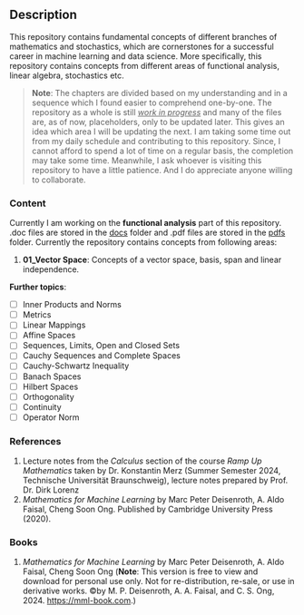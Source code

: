 ## Description
This repository contains fundamental concepts of different branches of mathematics and stochastics, which are cornerstones for a successful career in machine learning and data science.
More specifically, this repository contains concepts from different areas of functional analysis, linear algebra, stochastics etc.

> **Note**: The chapters are divided based on my understanding and in a sequence which I found easier to comprehend one-by-one. The repository as a whole is still <u>*work in progress*</u> and many of the files are, as of now, placeholders, only to be updated later. This gives an idea which area I will be updating the next. I am taking some time out from my daily schedule and contributing to this repository. Since, I cannot afford to spend a lot of time on a regular basis, the completion may take some time. Meanwhile, I ask whoever is visiting this repository to have a little patience. And I do appreciate anyone willing to collaborate.

### Content
Currently I am working on the **functional analysis** part of this repository.
<br>.doc files are stored in the [docs](/docs/) folder and .pdf files are stored in the [pdfs](/pdfs/) folder. Currently the repository contains concepts from following areas:
1. **01_Vector Space**: Concepts of a vector space, basis, span and linear independence.

**Further topics**:
- [ ] Inner Products and Norms
- [ ] Metrics
- [ ] Linear Mappings
- [ ] Affine Spaces
- [ ] Sequences, Limits, Open and Closed Sets
- [ ] Cauchy Sequences and Complete Spaces
- [ ] Cauchy-Schwartz Inequality
- [ ] Banach Spaces
- [ ] Hilbert Spaces
- [ ] Orthogonality
- [ ] Continuity
- [ ] Operator Norm

### References
1. Lecture notes from the *Calculus* section of the course *Ramp Up Mathematics* taken by Dr. Konstantin Merz (Summer Semester 2024, Technische Universität Braunschweig), lecture notes prepared by Prof. Dr. Dirk Lorenz
2. *Mathematics for Machine Learning* by Marc Peter Deisenroth, A. Aldo Faisal, Cheng Soon Ong. Published by Cambridge University Press (2020).


### Books
1. *Mathematics for Machine Learning* by Marc Peter Deisenroth, A. Aldo Faisal, Cheng Soon Ong (**Note**: This version is free to view and download for personal use only. Not for re-distribution, re-sale, or use in derivative works. ©by M. P. Deisenroth, A. A. Faisal, and C. S. Ong, 2024. https://mml-book.com.)


